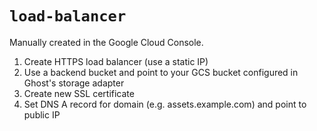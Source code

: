 # `load-balancer`

Manually created in the Google Cloud Console.
1. Create HTTPS load balancer (use a static IP)
1. Use a backend bucket and point to your GCS bucket configured in Ghost's storage adapter
1. Create new SSL certificate
1. Set DNS A record for domain (e.g. assets.example.com) and point to public IP